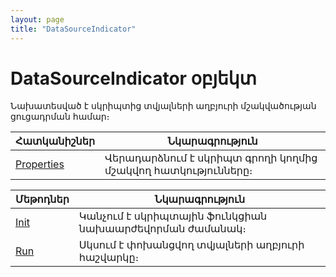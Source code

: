 ```yaml
---
layout: page
title: "DataSourceIndicator"
---
```



#  DataSourceIndicator օբյեկտ 

Նախատեսված է սկրիպտից տվյալների աղբյուրի մշակվածության ցուցադրման  համար։ 

|Հատկանիշներ|Նկարագրություն|
|--|--|
|[Properties](DataSourceIndicator/Properties.md)| Վերադարձնում է սկրիպտ գրողի կողմից մշակվող հատկությունները։ |

|Մեթոդներ|Նկարագրություն|
|--|--|
|[Init](DataSourceIndicator/Init.md)| Կանչում է սկրիպտային ֆունկցիան նախաարժեվորման ժամանակ։ |
|[Run](DataSourceIndicator/Run.md)| Սկսում է փոխանցվող տվյալների աղբյուրի հաշվարկը։ |
